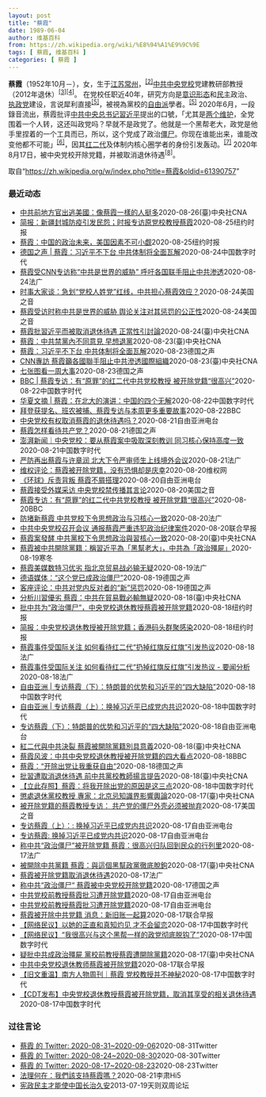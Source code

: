 ```yaml
---
layout: post
title: "蔡霞"
date: 1989-06-04
author: 维基百科
from: https://zh.wikipedia.org/wiki/%E8%94%A1%E9%9C%9E
tags: [ 蔡霞, 维基百科 ]
categories: [ 蔡霞 ]
---
```

<div class="mw-parser-output">
<p><b>蔡霞</b>（1952年10月<span class="useeditintro" title="Template:BLP editintro">－</span>），女，生于<a href="/wiki/%E6%B1%9F%E8%8B%8F" class="mw-redirect" title="江苏">江苏</a><a href="/wiki/%E5%B8%B8%E5%B7%9E" class="mw-redirect" title="常州">常州</a>，<sup id="cite_ref-tsyzm_2-1" class="reference"><a href="#cite_note-tsyzm-2">[2]</a></sup><a href="/wiki/%E4%B8%AD%E5%85%B1%E4%B8%AD%E5%A4%AE%E5%85%9A%E6%A0%A1" title="中共中央党校">中共中央党校</a>党建教研部教授（2012年退休）<sup id="cite_ref-3" class="reference"><a href="#cite_note-3">[3]</a></sup><sup id="cite_ref-4" class="reference"><a href="#cite_note-4">[4]</a></sup>。 在党校任职近40年，研究方向是<a href="/wiki/%E6%84%8F%E8%AF%86%E5%BD%A2%E6%80%81" class="mw-redirect" title="意识形态">意识形态</a>和<a href="/wiki/%E6%B0%91%E4%B8%BB" title="民主">民主</a>政治、<a href="/wiki/%E5%9F%B7%E6%94%BF%E9%BB%A8" title="執政黨">执政党</a>建设，言说犀利直接<sup id="cite_ref-dq_5-0" class="reference"><a href="#cite_note-dq-5">[5]</a></sup>，被視為黨校的<a href="/wiki/%E8%87%AA%E7%94%B1%E4%B8%BB%E7%BE%A9" class="mw-redirect" title="自由主義">自由派</a>學者。<sup id="cite_ref-dq_5-1" class="reference"><a href="#cite_note-dq-5">[5]</a></sup> 2020年6月，一段錄音流出，蔡霞批评<a href="/wiki/%E4%B8%AD%E5%9B%BD%E5%85%B1%E4%BA%A7%E5%85%9A%E4%B8%AD%E5%A4%AE%E5%A7%94%E5%91%98%E4%BC%9A%E6%80%BB%E4%B9%A6%E8%AE%B0" title="中国共产党中央委员会总书记">中共中央总书记</a><a href="/wiki/%E7%BF%92%E8%BF%91%E5%B9%B3" class="mw-redirect" title="習近平">習近平</a>提出的口號，「尤其是<a href="/wiki/%E4%B8%A4%E4%B8%AA%E7%BB%B4%E6%8A%A4" class="mw-redirect" title="两个维护">两个维护</a>，全党围着一个人转，这还叫政党吗？早就不是政党了。他就是一个黑帮老大，政党是他手里捏着的一个工具而已，所以，这个党成了政治<a href="/wiki/%E5%83%B5%E5%B0%B8" class="mw-redirect" title="僵尸">僵尸</a>。你现在谁能出来，谁能改变他都不可能」<sup id="cite_ref-VOA0818_6-0" class="reference"><a href="#cite_note-VOA0818-6">[6]</a></sup>，因其<a href="/w/index.php?title=%E7%BA%A2%E4%BA%8C%E4%BB%A3&amp;action=edit&amp;redlink=1" class="new" title="红二代（页面不存在）">红二代</a>及体制内核心圈学者的身份引发轰动。<sup id="cite_ref-bbc0818_7-0" class="reference"><a href="#cite_note-bbc0818-7">[7]</a></sup> 2020年8月17日，被中央党校开除党籍，并被取消退休待遇<sup id="cite_ref-开除_8-0" class="reference"><a href="#cite_note-开除-8">[8]</a></sup>。
</p>
</div><noscript><img src="//zh.wikipedia.org/wiki/Special:CentralAutoLogin/start?type=1x1" alt="" title="" width="1" height="1" style="border: none; position: absolute;"></noscript>
<div class="printfooter">取自“<a dir="ltr" href="https://zh.wikipedia.org/w/index.php?title=蔡霞&amp;oldid=61390757">https://zh.wikipedia.org/w/index.php?title=蔡霞&amp;oldid=61390757</a>”</div><div id="recent-news"><h3>最近动态</h3><ul><li><a href="https://nodebe4.github.io/waimei/2020-08-26/%E4%B8%AD%E5%85%B1%E5%89%8D%E5%9C%B0%E6%96%B9%E5%AE%98%E5%87%BA%E9%80%83%E7%BE%8E%E5%9C%8B-%E5%83%8F%E8%94%A1%E9%9C%9E%E4%B8%80%E6%A8%A3%E7%9A%84%E4%BA%BA%E6%8C%BA%E5%A4%9A" title="中共前地方官出逃美國：像蔡霞一樣的人挺多—— （中央社台北26日電）中國黑龍江省雞西市前副市長李傳良近期出逃美國，他在接受外媒專訪時表示，像中共中央黨校退休教授蔡霞一樣對當局不滿的人「挺多」，只...">中共前地方官出逃美國：像蔡霞一樣的人挺多</a><time>2020-08-26</time><a class="tag">(臺)中央社CNA</a></li><li><a href="https://nodebe4.github.io/waimei/2020-08-25/%E7%AE%80%E6%8A%A5-%E6%96%B0%E7%96%86%E5%B0%81%E5%9F%8E%E9%98%B2%E7%96%AB%E5%BC%95%E5%8F%91%E6%B0%91%E6%80%A8-%E6%97%B6%E6%8A%A5%E4%B8%93%E8%AE%BF%E5%8E%9F%E5%85%9A%E6%A0%A1%E6%95%99%E6%8E%88%E8%94%A1%E9%9C%9E" title="简报：新疆封城防疫引发民怨；时报专访原党校教授蔡霞—— KONEY BAI,KONEY BAI2020-08-26 09:45:20 官方媒体发表的一张照片显示，一名医务人员在中国新疆省会乌鲁木...">简报：新疆封城防疫引发民怨；时报专访原党校教授蔡霞</a><time>2020-08-25</time><a class="tag">纽约时报</a></li><li><a href="https://nodebe4.github.io/waimei/2020-08-25/%E8%94%A1%E9%9C%9E-%E4%B8%AD%E5%9B%BD%E7%9A%84%E6%94%BF%E6%B2%BB%E6%9C%AA%E6%9D%A5-%E7%BE%8E%E5%9B%BD%E5%9B%A0%E7%B4%A0%E4%B8%8D%E5%8F%AF%E5%B0%8F%E8%A7%91" title="蔡霞：中国的政治未来，美国因素不可小觑—— 储百亮2020-08-26 07:12:28 蔡霞曾是中央党校的教授，她把中国共产党称为“政治僵尸”。 蔡霞曾在中央党校教了15年书，在接近中共核心的...">蔡霞：中国的政治未来，美国因素不可小觑</a><time>2020-08-25</time><a class="tag">纽约时报</a></li><li><a href="https://nodebe4.github.io/waimei/2020-08-24/%E5%BE%B7%E5%9B%BD%E4%B9%8B%E5%A3%B0-%E8%94%A1%E9%9C%9E-%E4%B9%A0%E8%BF%91%E5%B9%B3%E4%B8%8D%E4%B8%8B%E5%8F%B0-%E4%B8%AD%E5%85%B1%E4%BD%93%E5%88%B6%E5%B0%86%E5%85%A8%E9%9D%A2%E7%93%A6%E8%A7%A3" title="德国之声 | 蔡霞：习近平不下台 中共体制将全面瓦解—— 前中共中央党校教授蔡霞在接受CNN访问时，呼吁美国政府加倍对中共施压，并要求国际社会阻止中共渗透国际组织。她说，习近平的言论与思想已退回...">德国之声 | 蔡霞：习近平不下台 中共体制将全面瓦解</a><time>2020-08-24</time><a class="tag">中国数字时代</a></li><li><a href="https://nodebe4.github.io/waimei/2020-08-24/%E8%94%A1%E9%9C%9E%E5%8F%97CNN%E4%B8%93%E8%AE%BF%E7%A7%B0-%E4%B8%AD%E5%85%B1%E6%98%AF%E4%B8%96%E7%95%8C%E7%9A%84%E5%A8%81%E8%83%81-%E5%91%BC%E5%90%81%E5%90%84%E5%9B%BD%E8%81%94%E6%89%8B%E9%98%BB%E6%AD%A2%E4%B8%AD%E5%85%B1%E6%B8%97%E9%80%8F" title="蔡霞受CNN专访称“中共是世界的威胁” 呼吁各国联手阻止中共渗透—— 24/08/2020 - 21:30 中共中央党校（国家行政学院）日前宣布退休教师蔡霞因“涉政治不当言论”被开除党籍和取消退...">蔡霞受CNN专访称“中共是世界的威胁” 呼吁各国联手阻止中共渗透</a><time>2020-08-24</time><a class="tag">法广</a></li><li><a href="https://nodebe4.github.io/waimei/2020-08-24/%E6%97%B6%E4%BA%8B%E5%A4%A7%E5%AE%B6%E8%B0%88-%E6%80%A5%E5%88%92-%E5%85%9A%E6%A0%A1%E4%BA%BA%E5%A7%93%E5%85%9A-%E7%BA%A2%E7%BA%BF-%E4%B8%AD%E5%85%B1%E6%8B%85%E5%BF%83%E8%94%A1%E9%9C%9E%E6%95%88%E5%BA%94" title="时事大家谈：急划“党校人姓党”红线，中共担心蔡霞效应？—— Mon, 24 Aug 2020 14:27:02 GMT 时事大家谈：急划“党校人姓党”红线，中共担心蔡霞效应？ 时事大家谈：急划“...">时事大家谈：急划“党校人姓党”红线，中共担心蔡霞效应？</a><time>2020-08-24</time><a class="tag">美国之音</a></li><li><a href="https://nodebe4.github.io/waimei/2020-08-24/%E8%94%A1%E9%9C%9E%E5%8F%97%E8%AE%BF%E6%97%B6%E7%A7%B0%E4%B8%AD%E5%85%B1%E6%98%AF%E4%B8%96%E7%95%8C%E7%9A%84%E5%A8%81%E8%83%81-%E8%88%86%E8%AE%BA%E5%85%B3%E6%B3%A8%E5%AF%B9%E5%85%B6%E6%83%A9%E7%BD%9A%E7%9A%84%E5%85%AC%E6%AD%A3%E6%80%A7" title="蔡霞受访时称中共是世界的威胁 舆论关注对其惩罚的公正性—— Mon, 24 Aug 2020 11:44:50 GMT 前中共中央党校教授蔡霞(资料照片) 被整肃的前中共中央党校教授蔡霞说，中共...">蔡霞受访时称中共是世界的威胁 舆论关注对其惩罚的公正性</a><time>2020-08-24</time><a class="tag">美国之音</a></li><li><a href="https://nodebe4.github.io/waimei/2020-08-24/%E8%94%A1%E9%9C%9E%E6%89%B9%E7%BF%92%E8%BF%91%E5%B9%B3%E8%80%8C%E8%A2%AB%E5%8F%96%E6%B6%88%E9%80%80%E4%BC%91%E5%BE%85%E9%81%87-%E6%AD%A3%E7%95%B6%E6%80%A7%E5%BC%95%E8%A8%8E%E8%AB%96" title="蔡霞批習近平而被取消退休待遇 正當性引討論—— （中央社台北24日電）中共中央黨校退休教授蔡霞因批評中國國家主席習近平而在不久前遭開除黨籍，退休待遇也被取消。對於工作多年累積的退休養老金能否隨意...">蔡霞批習近平而被取消退休待遇  正當性引討論</a><time>2020-08-24</time><a class="tag">(臺)中央社CNA</a></li><li><a href="https://nodebe4.github.io/waimei/2020-08-23/%E8%94%A1%E9%9C%9E-%E4%B8%AD%E5%85%B1%E7%A6%81%E9%BB%A8%E5%85%A7%E4%B8%8D%E5%90%8C%E6%84%8F%E8%A6%8B-%E6%97%A9%E6%83%B3%E9%80%80%E9%BB%A8" title="蔡霞：中共禁黨內不同意見 早想退黨—— （中央社記者張謙香港24日電）旅居美國的中共中央黨校退休教授蔡霞對香港媒體說，在總書記習近平管治下，中共不允許黨內有不同意見，她原本就想退黨。 中共黨校早...">蔡霞：中共禁黨內不同意見 早想退黨</a><time>2020-08-23</time><a class="tag">(臺)中央社CNA</a></li><li><a href="https://nodebe4.github.io/waimei/2020-08-23/%E8%94%A1%E9%9C%9E-%E4%B9%A0%E8%BF%91%E5%B9%B3%E4%B8%8D%E4%B8%8B%E5%8F%B0-%E4%B8%AD%E5%85%B1%E4%BD%93%E5%88%B6%E5%B0%86%E5%85%A8%E9%9D%A2%E7%93%A6%E8%A7%A3" title="蔡霞：习近平不下台 中共体制将全面瓦解—— William Yang2020-08-24T01:45:10.965Z (德国之声中文网) 前中共中央党校教授蔡霞周日 (8月23日)接受美国有线电...">蔡霞：习近平不下台 中共体制将全面瓦解</a><time>2020-08-23</time><a class="tag">德国之声</a></li><li><a href="https://nodebe4.github.io/waimei/2020-08-23/CNN%E5%B0%88%E8%A8%AA-%E8%94%A1%E9%9C%9E%E7%B1%B2%E5%90%84%E5%9C%8B%E8%81%AF%E6%89%8B%E9%98%BB%E6%AD%A2%E4%B8%AD%E5%85%B1%E6%BB%B2%E9%80%8F%E5%9C%8B%E9%9A%9B%E7%B5%84%E7%B9%94" title="CNN專訪 蔡霞籲各國聯手阻止中共滲透國際組織—— 中共中央黨校退休教授蔡霞（圖）因抨擊中共總書記習近平，日前遭開除黨籍及取消退休待遇。（中新社） （中央社紐約23日綜合外電報導）疑因批評中國領...">CNN專訪 蔡霞籲各國聯手阻止中共滲透國際組織</a><time>2020-08-23</time><a class="tag">(臺)中央社CNA</a></li><li><a href="https://nodebe4.github.io/waimei/2020-08-23/%E4%B8%83%E5%BC%A0%E5%9B%BE%E7%9C%8B%E4%B8%80%E5%91%A8%E5%A4%A7%E4%BA%8B" title="七张图看一周大事—— 称中共&quot;政治僵尸&quot; 蔡霞被中央党校开除党籍 ：中共中央党校8月17日发通报称，该校退休教师蔡霞发表有严重政治问题和损害国家声誉的言论，决定开除其党籍，取...">七张图看一周大事</a><time>2020-08-23</time><a class="tag">德国之声</a></li><li><a href="https://nodebe4.github.io/waimei/2020-08-22/BBC-%E8%94%A1%E9%9C%9E%E4%B8%93%E8%AE%BF-%E6%9C%89-%E5%8E%9F%E7%BD%AA-%E7%9A%84%E7%BA%A2%E4%BA%8C%E4%BB%A3%E4%B8%AD%E5%85%B1%E5%85%9A%E6%A0%A1%E6%95%99%E6%8E%88-%E8%A2%AB%E5%BC%80%E9%99%A4%E5%85%9A%E7%B1%8D-%E5%BE%88%E9%AB%98%E5%85%B4" title="BBC | 蔡霞专访：有“原罪”的红二代中共党校教授 被开除党籍“很高兴”—— 67岁的蔡霞退休前是中共培养高级干部的最高机构中央党校党建教研部教授，党龄已经近40年。 本周，震惊国际中国政治观...">BBC | 蔡霞专访：有“原罪”的红二代中共党校教授 被开除党籍“很高兴”</a><time>2020-08-22</time><a class="tag">中国数字时代</a></li><li><a href="https://nodebe4.github.io/waimei/2020-08-22/%E5%8D%8E%E5%A4%8F%E6%96%87%E6%91%98-%E8%94%A1%E9%9C%9E-%E5%9C%A8%E5%8C%97%E5%A4%A7%E7%9A%84%E6%BC%94%E8%AE%B2-%E4%B8%AD%E5%9B%BD%E7%9A%84%E5%9B%9B%E4%B8%AA%E6%97%A0%E8%A7%A3" title="华夏文摘 | 蔡霞：在北大的演讲：中国的四个无解—— 2008年我到西班牙进行了半个月的考察，回来后有半年时间寝食难安，晚上睡不着，为什么？因为在考察中西班牙学者给我们介绍了西班牙在佛朗哥将军去...">华夏文摘 | 蔡霞：在北大的演讲：中国的四个无解</a><time>2020-08-22</time><a class="tag">中国数字时代</a></li><li><a href="https://nodebe4.github.io/waimei/2020-08-22/%E6%8B%9C%E7%99%BB%E8%8E%B7%E6%8F%90%E5%90%8D-%E7%8F%AD%E5%86%9C%E8%A2%AB%E6%8D%95-%E8%94%A1%E9%9C%9E%E4%B8%93%E8%AE%BF%E4%B8%8E%E6%9C%AC%E5%91%A8%E6%9B%B4%E5%A4%9A%E9%87%8D%E8%A6%81%E6%95%85%E4%BA%8B" title="拜登获提名、班农被捕、蔡霞专访与本周更多重要故事—— ©Reuters 2020年8月第三周，美国前副总统拜登正式获得名为民主党总统选举候选人，在11月大选中挑战特朗普。本周发生在美国的另一大新...">拜登获提名、班农被捕、蔡霞专访与本周更多重要故事</a><time>2020-08-22</time><a class="tag">BBC</a></li><li><a href="https://nodebe4.github.io/waimei/2020-08-21/%E4%B8%AD%E5%A4%AE%E5%85%9A%E6%A0%A1%E6%9C%89%E6%9D%83%E5%8F%96%E6%B6%88%E8%94%A1%E9%9C%9E%E7%9A%84%E9%80%80%E4%BC%91%E5%BE%85%E9%81%87%E5%90%97" title="中央党校有权取消蔡霞的退休待遇吗？—— 中共中央党校退休教授蔡霞因批评中国国家主席习近平，不久前遭开除党籍，并取消她的退休待遇。这引发外界就中国官方以“取消退休待遇”作为“惩罚”手段的广泛议论。...">中央党校有权取消蔡霞的退休待遇吗？</a><time>2020-08-21</time><a class="tag">自由亚洲电台</a></li><li><a href="https://nodebe4.github.io/waimei/2020-08-21/%E8%94%A1%E9%9C%9E%E6%80%8E%E6%A0%B7%E7%9C%8B%E5%BE%85%E5%85%B1%E4%BA%A7%E5%85%9A" title="蔡霞怎样看待共产党？—— 德国之声 中文网2020-08-21T10:45:59.174Z （德国之声中文网）2007年，中共十七大报告中提出的 “尊重党员主体地位”的论断是在历次中共党代会报告...">蔡霞怎样看待共产党？</a><time>2020-08-21</time><a class="tag">德国之声</a></li><li><a href="https://nodebe4.github.io/waimei/2020-08-21/%E6%BE%8E%E6%B9%83%E6%96%B0%E9%97%BB-%E4%B8%AD%E5%A4%AE%E5%85%9A%E6%A0%A1-%E8%A6%81%E4%BB%8E%E8%94%A1%E9%9C%9E%E6%A1%88%E4%B8%AD%E5%90%B8%E5%8F%96%E6%B7%B1%E5%88%BB%E6%95%99%E8%AE%AD-%E5%90%8C%E4%B9%A0%E6%A0%B8%E5%BF%83%E4%BF%9D%E6%8C%81%E9%AB%98%E5%BA%A6%E4%B8%80%E8%87%B4" title="澎湃新闻｜中央党校：要从蔡霞案中吸取深刻教训 同习核心保持高度一致—— 原标题：中央党校：各级党组织和全校教职工要从蔡霞案中吸取深刻教训 据中央党校（国家行政学院）官网消息，8月17日上午，中央...">澎湃新闻｜中央党校：要从蔡霞案中吸取深刻教训 同习核心保持高度一致</a><time>2020-08-21</time><a class="tag">中国数字时代</a></li><li><a href="https://nodebe4.github.io/waimei/2020-08-21/%E4%B8%A5%E9%98%B2%E5%86%8D%E5%87%BA%E8%94%A1%E9%9C%9E%E4%B8%8E%E8%AE%B8%E7%AB%A0%E6%B6%A6-%E5%8C%97%E5%A4%A7%E4%B8%8B%E4%BB%A4%E4%B8%A5%E5%AE%A1%E5%B8%88%E7%94%9F%E4%B8%8A%E7%BA%BF%E5%A2%83%E5%A4%96%E4%BC%9A%E8%AE%AE" title="严防再出蔡霞与许章润 北大下令严审师生上线境外会议—— 21/08/2020 - 10:07 中国近期屡传知识菁英因批评当局而遭清算，北京大学近日则发出公告，要求各单位应对参加境外单位主办的在线...">严防再出蔡霞与许章润 北大下令严审师生上线境外会议</a><time>2020-08-21</time><a class="tag">法广</a></li><li><a href="https://nodebe4.github.io/waimei/2020-08-20/%E7%BB%B4%E6%9D%83%E8%AF%84%E8%AE%BA-%E8%94%A1%E9%9C%9E%E8%A2%AB%E5%BC%80%E9%99%A4%E5%85%9A%E7%B1%8D-%E6%B2%A1%E6%9C%89%E6%81%90%E6%83%A7%E5%8D%B4%E6%98%AF%E5%BA%86%E5%B9%B8" title="维权评论：蔡霞被开除党籍，没有恐惧却是庆幸—— &nbsp; 特约评论员：赵良臣 风雨如晦，鸡鸣不已！继任志强、许章润之后，又一中共体制内人物蔡霞女士，因为大胆言说而遭到整肃，并迅速成为国际舆论关注的焦点...">维权评论：蔡霞被开除党籍，没有恐惧却是庆幸</a><time>2020-08-20</time><a class="tag">维权网</a></li><li><a href="https://nodebe4.github.io/waimei/2020-08-20/%E7%8E%AF%E7%90%83-%E6%96%A5%E8%B4%A3%E8%83%8C%E5%8F%9B-%E8%94%A1%E9%9C%9E%E4%B8%8D%E5%B1%91%E6%90%AD%E7%90%86" title="《环球》斥责背叛 蔡霞不屑搭理—— 中共中央党校开除退休教授蔡霞的党籍并取消退休待遇后，被《环球时报》斥责为对党和国家的背叛。与此同时，海外对蔡霞的反体制言论也有不同的声音。蔡霞反体制的价值何在...">《环球》斥责背叛 蔡霞不屑搭理</a><time>2020-08-20</time><a class="tag">自由亚洲电台</a></li><li><a href="https://nodebe4.github.io/waimei/2020-08-20/%E8%94%A1%E9%9C%9E%E6%8E%A5%E5%8F%97%E5%A4%96%E5%AA%92%E9%87%87%E8%AE%BF-%E4%B8%AD%E5%A4%AE%E5%85%9A%E6%A0%A1%E7%A6%81%E4%BC%A0%E6%92%AD%E5%85%B6%E8%A8%80%E8%AE%BA" title="蔡霞接受外媒采访 中央党校禁传播其言论—— Thu, 20 Aug 2020 17:28:29 GMT 资料照：前中共中央党校教授蔡霞 前中共中央党校退休教授蔡霞日前被开除党籍及取消退休待遇之后...">蔡霞接受外媒采访 中央党校禁传播其言论</a><time>2020-08-20</time><a class="tag">美国之音</a></li><li><a href="https://nodebe4.github.io/waimei/2020-08-20/%E8%94%A1%E9%9C%9E%E4%B8%93%E8%AE%BF-%E6%9C%89-%E5%8E%9F%E7%BD%AA-%E7%9A%84%E7%BA%A2%E4%BA%8C%E4%BB%A3%E4%B8%AD%E5%85%B1%E5%85%9A%E6%A0%A1%E6%95%99%E6%8E%88-%E8%A2%AB%E5%BC%80%E9%99%A4%E5%85%9A%E7%B1%8D-%E5%BE%88%E9%AB%98%E5%85%B4" title="蔡霞专访：有“原罪”的红二代中共党校教授 被开除党籍“很高兴”—— 蔡霞 ©Cai Xia 67岁的蔡霞退休前是中共培养高级干部的最高机构中央党校党建教研部教授，党龄已经近40年。 本周，震惊国...">蔡霞专访：有“原罪”的红二代中共党校教授 被开除党籍“很高兴”</a><time>2020-08-20</time><a class="tag">BBC</a></li><li><a href="https://nodebe4.github.io/waimei/2020-08-20/%E9%98%B2%E5%A0%B5%E6%96%B0%E8%94%A1%E9%9C%9E-%E4%B8%AD%E5%85%B1%E5%85%9A%E6%A0%A1%E4%B8%8B%E4%BB%A4%E6%80%9D%E6%83%B3%E6%94%BF%E6%B2%BB%E4%B8%8E%E4%B9%A0%E6%A0%B8%E5%BF%83%E4%B8%80%E8%87%B4" title="防堵新蔡霞 中共党校下令思想政治与习核心一致—— 20/08/2020 - 09:14 中共中央党校退休教授蔡霞因批评中共总书记习近平为黑帮老大，日前遭开除党籍及取消退休待遇。中共中央党校更为此...">防堵新蔡霞 中共党校下令思想政治与习核心一致</a><time>2020-08-20</time><a class="tag">法广</a></li><li><a href="https://nodebe4.github.io/waimei/2020-08-20/%E4%B8%AD%E5%85%B1%E4%B8%AD%E5%A4%AE%E5%85%9A%E6%A0%A1%E5%8F%AC%E5%BC%80%E4%BC%9A%E8%AE%AE-%E9%80%9A%E6%8A%A5%E8%94%A1%E9%9C%9E%E4%B8%A5%E9%87%8D%E8%BF%9D%E7%8A%AF%E6%94%BF%E6%B2%BB%E7%BA%AA%E5%BE%8B%E6%A1%88%E4%BB%B6" title="中共中央党校召开会议 通报蔡霞严重违犯政治纪律案件—— 中共中央党校强调，各级党组织和全校教职工要从蔡霞严重违纪案件中吸取深刻教训，举一反三、引以为鉴，提高政治站位，牢记初心使命，在思想上政治上...">中共中央党校召开会议 通报蔡霞严重违犯政治纪律案件</a><time>2020-08-20</time><a class="tag">联合早报</a></li><li><a href="https://nodebe4.github.io/waimei/2020-08-20/%E8%94%A1%E9%9C%9E%E6%A1%88%E7%99%BC%E9%85%B5-%E4%B8%AD%E5%85%B1%E9%BB%A8%E6%A0%A1%E4%B8%8B%E4%BB%A4%E6%80%9D%E6%83%B3%E6%94%BF%E6%B2%BB%E8%88%87%E7%BF%92%E6%A0%B8%E5%BF%83%E4%B8%80%E8%87%B4" title="蔡霞案發酵 中共黨校下令思想政治與習核心一致—— 中共中央黨校退休教授蔡霞（圖）因抨擊中共總書記習近平，日前遭開除黨籍及取消退休待遇。（中新社） （中央社台北20日電）中共中央黨校退休教授蔡霞因...">蔡霞案發酵 中共黨校下令思想政治與習核心一致</a><time>2020-08-20</time><a class="tag">(臺)中央社CNA</a></li><li><a href="https://nodebe4.github.io/waimei/2020-08-19/%E8%94%A1%E9%9C%9E%E8%A2%AB%E4%B8%AD%E5%85%B1%E9%96%8B%E9%99%A4%E9%BB%A8%E7%B1%8D-%E7%A8%B1%E7%BF%92%E8%BF%91%E5%B9%B3%E7%82%BA-%E9%BB%91%E5%B9%AB%E8%80%81%E5%A4%A7-%E4%B8%AD%E5%85%B1%E7%82%BA-%E6%94%BF%E6%B2%BB%E6%AE%AD%E5%B1%8D" title="蔡霞被中共開除黨籍：稱習近平為「黑幫老大」，中共為「政治殭屍」—— 前中央黨校教授蔡霞稱習近平應該讓位，之後她被開除黨籍，取消退休待遇，並可能很快被逮捕。 作者：馬西莫·英特羅維吉（Massim...">蔡霞被中共開除黨籍：稱習近平為「黑幫老大」，中共為「政治殭屍」</a><time>2020-08-19</time><a class="tag">寒冬</a></li><li><a href="https://nodebe4.github.io/waimei/2020-08-19/%E8%94%A1%E9%9C%9E%E7%BE%8E%E5%AA%92%E6%95%B0%E7%89%B9%E4%B9%A0%E4%BC%98%E5%8A%A3-%E6%8C%87%E5%8C%97%E4%BA%AC%E8%B4%B8%E6%98%93%E6%88%98%E5%BF%85%E8%BE%93%E6%97%A0%E7%96%91" title="蔡霞美媒数特习优劣 指北京贸易战必输无疑—— 19/08/2020 - 12:01 据中央社引述美媒，中共中央党校退休教授蔡霞表示，中美贸易战开打初期，她当时就认为中国共产党跟美国政府打贸易战，...">蔡霞美媒数特习优劣 指北京贸易战必输无疑</a><time>2020-08-19</time><a class="tag">法广</a></li><li><a href="https://nodebe4.github.io/waimei/2020-08-19/%E5%BE%B7%E8%AF%AD%E5%AA%92%E4%BD%93-%E8%BF%99%E4%B8%AA%E5%85%9A%E5%B7%B2%E6%88%90%E6%94%BF%E6%B2%BB%E5%83%B5%E5%B0%B8" title="德语媒体：“这个党已成政治僵尸”—— 达扬（摘编）2020-08-19T10:42:36.073Z 前中央党校教授蔡霞称习近平领导下的中共已变成&quot;政治僵尸&quot; （德国之声中文网...">德语媒体：“这个党已成政治僵尸”</a><time>2020-08-19</time><a class="tag">德国之声</a></li><li><a href="https://nodebe4.github.io/waimei/2020-08-19/%E5%AE%A2%E5%BA%A7%E8%AF%84%E8%AE%BA-%E4%B8%AD%E5%85%B1%E5%AF%B9%E5%85%9A%E5%86%85%E5%8F%8D%E5%AF%B9%E8%80%85%E7%9A%84-%E6%96%B0-%E6%83%A9%E7%BD%9A" title="客座评论：中共对党内反对者的“新”惩罚—— 邓聿文2020-08-19T08:02:11.424Z 蔡霞曾批评习近平行事作风犹如“黑帮老大” （德国之声中文网）尽管外界将蔡霞作为一个公共知识分子...">客座评论：中共对党内反对者的“新”惩罚</a><time>2020-08-19</time><a class="tag">德国之声</a></li><li><a href="https://nodebe4.github.io/waimei/2020-08-18/%E5%88%86%E6%9E%90%E5%B7%9D%E7%BF%92%E5%84%AA%E5%8A%A3-%E8%94%A1%E9%9C%9E-%E4%B8%AD%E5%85%B1%E5%9C%A8%E8%B2%BF%E6%98%93%E6%88%B0%E5%BF%85%E8%BC%B8%E7%84%A1%E7%96%91" title="分析川習優劣 蔡霞：中共在貿易戰必輸無疑—— （中央社台北19日電）美媒報導，中共中央黨校退休教授蔡霞表示，中美貿易戰開打初期，她當時就認為中國共產黨跟美國政府打貿易戰，是兩個劣勢相加，美國是兩...">分析川習優劣 蔡霞：中共在貿易戰必輸無疑</a><time>2020-08-18</time><a class="tag">(臺)中央社CNA</a></li><li><a href="https://nodebe4.github.io/waimei/2020-08-18/%E6%89%B9%E4%B8%AD%E5%85%B1%E4%B8%BA-%E6%94%BF%E6%B2%BB%E5%83%B5%E5%B0%B8-%E4%B8%AD%E5%A4%AE%E5%85%9A%E6%A0%A1%E9%80%80%E4%BC%91%E6%95%99%E6%8E%88%E8%94%A1%E9%9C%9E%E8%A2%AB%E5%BC%80%E9%99%A4%E5%85%9A%E7%B1%8D" title="批中共为“政治僵尸”，中央党校退休教授蔡霞被开除党籍—— 储百亮2020-08-19 10:54:30 蔡霞曾是中央党校的教授，她把中国共产党称为“政治僵尸”。 （欢迎点击此处订阅NYT简报，我...">批中共为“政治僵尸”，中央党校退休教授蔡霞被开除党籍</a><time>2020-08-18</time><a class="tag">纽约时报</a></li><li><a href="https://nodebe4.github.io/waimei/2020-08-18/%E7%AE%80%E6%8A%A5-%E4%B8%AD%E5%A4%AE%E5%85%9A%E6%A0%A1%E9%80%80%E4%BC%91%E6%95%99%E6%8E%88%E8%A2%AB%E5%BC%80%E9%99%A4%E5%85%9A%E7%B1%8D-%E9%A6%99%E6%B8%AF%E7%A0%81%E5%A4%B4%E7%BE%A4%E8%81%9A%E6%84%9F%E6%9F%93" title="简报：中央党校退休教授被开除党籍；香港码头群聚感染—— KONEY BAI,KONEY BAI2020-08-19 10:23:40 蔡霞曾是中央党校的教授，她把中国共产党称为“政治僵尸”。 （...">简报：中央党校退休教授被开除党籍；香港码头群聚感染</a><time>2020-08-18</time><a class="tag">纽约时报</a></li><li><a href="https://nodebe4.github.io/waimei/2020-08-18/%E8%94%A1%E9%9C%9E%E4%BA%8B%E4%BB%B6%E5%8F%97%E5%9B%BD%E9%99%85%E5%85%B3%E6%B3%A8-%E5%A6%82%E4%BD%95%E7%9C%8B%E5%BE%85%E7%BA%A2%E4%BA%8C%E4%BB%A3-%E6%89%94%E6%8E%89%E7%BA%A2%E6%97%97%E5%8F%8D%E7%BA%A2%E6%97%97-%E5%BC%95%E5%8F%91%E7%83%AD%E8%AE%AE" title="蔡霞事件受国际关注 如何看待红二代“扔掉红旗反红旗”引发热议—— 19/08/2020 - 01:33 中共中央党校8月17日发通报指，该校退休教师蔡霞因发表“有严重政治问题和损害国家声誉的言论...">蔡霞事件受国际关注 如何看待红二代“扔掉红旗反红旗”引发热议</a><time>2020-08-18</time><a class="tag">法广</a></li><li><a href="https://nodebe4.github.io/waimei/2020-08-18/%E8%94%A1%E9%9C%9E%E4%BA%8B%E4%BB%B6%E5%8F%97%E5%9B%BD%E9%99%85%E5%85%B3%E6%B3%A8-%E5%A6%82%E4%BD%95%E7%9C%8B%E5%BE%85%E7%BA%A2%E4%BA%8C%E4%BB%A3-%E6%89%94%E6%8E%89%E7%BA%A2%E6%97%97%E5%8F%8D%E7%BA%A2%E6%97%97-%E5%BC%95%E5%8F%91%E7%83%AD%E8%AE%AE-%E8%A6%81%E9%97%BB%E5%88%86%E6%9E%90" title="蔡霞事件受国际关注 如何看待红二代“扔掉红旗反红旗”引发热议 - 要闻分析—— 19/08/2020 - 01:23 中共中央党校8月17日发通报指，该校退休教师蔡霞因发表“有严重政治问题和损害...">蔡霞事件受国际关注 如何看待红二代“扔掉红旗反红旗”引发热议 - 要闻分析</a><time>2020-08-18</time><a class="tag">法广</a></li><li><a href="https://nodebe4.github.io/waimei/2020-08-18/%E8%87%AA%E7%94%B1%E4%BA%9A%E6%B4%B2-%E4%B8%93%E8%AE%BF%E8%94%A1%E9%9C%9E-%E4%B8%8B-%E7%89%B9%E6%9C%97%E6%99%AE%E7%9A%84%E4%BC%98%E5%8A%BF%E5%92%8C%E4%B9%A0%E8%BF%91%E5%B9%B3%E7%9A%84-%E5%9B%9B%E5%A4%A7%E7%BC%BA%E9%99%B7" title="自由亚洲 | 专访蔡霞（下）：特朗普的优势和习近平的“四大缺陷”—— 记者唐家婕 责编：申铧 网编：郭度 特朗普和习近平(public domain) 本周一，中共中央党校退休教授蔡霞被开除党籍...">自由亚洲 | 专访蔡霞（下）：特朗普的优势和习近平的“四大缺陷”</a><time>2020-08-18</time><a class="tag">中国数字时代</a></li><li><a href="https://nodebe4.github.io/waimei/2020-08-18/%E8%87%AA%E7%94%B1%E4%BA%9A%E6%B4%B2-%E4%B8%93%E8%AE%BF%E8%94%A1%E9%9C%9E-%E4%B8%8A-%E6%8D%A2%E6%8E%89%E4%B9%A0%E8%BF%91%E5%B9%B3%E5%B7%B2%E6%88%90%E5%85%9A%E5%86%85%E5%85%B1%E8%AF%86" title="自由亚洲 | 专访蔡霞（上）：换掉习近平已成党内共识—— 责编：申铧 网编：郭度 曾经声讨习近平的中共中央党校退休教授、被视为“红二代”的蔡霞，周一（17日）被校方指称严重违反党纪，开除党籍。她...">自由亚洲 | 专访蔡霞（上）：换掉习近平已成党内共识</a><time>2020-08-18</time><a class="tag">中国数字时代</a></li><li><a href="https://nodebe4.github.io/waimei/2020-08-18/%E4%B8%93%E8%AE%BF%E8%94%A1%E9%9C%9E-%E4%B8%8B-%E7%89%B9%E6%9C%97%E6%99%AE%E7%9A%84%E4%BC%98%E5%8A%BF%E5%92%8C%E4%B9%A0%E8%BF%91%E5%B9%B3%E7%9A%84-%E5%9B%9B%E5%A4%A7%E7%BC%BA%E9%99%B7" title="专访蔡霞（下）：特朗普的优势和习近平的“四大缺陷”—— 本周一，中共中央党校退休教授蔡霞被开除党籍。她在当天接受本台专访时，谈到党内菁英如何在贸易战开打之初，分析中美两国的优势和劣势。她说当时党...">专访蔡霞（下）：特朗普的优势和习近平的“四大缺陷”</a><time>2020-08-18</time><a class="tag">自由亚洲电台</a></li><li><a href="https://nodebe4.github.io/waimei/2020-08-18/%E7%B4%85%E4%BA%8C%E4%BB%A3%E8%88%87%E4%B8%AD%E5%85%B1%E6%B1%BA%E8%A3%82-%E8%94%A1%E9%9C%9E%E8%A2%AB%E9%96%8B%E9%99%A4%E9%BB%A8%E7%B1%8D%E5%88%A5%E5%85%B7%E6%84%8F%E7%BE%A9" title="紅二代與中共決裂 蔡霞被開除黨籍別具意義—— （中央社台北18日電）中共中央黨校退休教授蔡霞因抨擊中共總書記習近平受到嚴厲處分。出身革命家庭、在黨校任教的她，最終與中國共產黨決裂，被認為在當今中...">紅二代與中共決裂  蔡霞被開除黨籍別具意義</a><time>2020-08-18</time><a class="tag">(臺)中央社CNA</a></li><li><a href="https://nodebe4.github.io/waimei/2020-08-18/%E8%94%A1%E9%9C%9E%E9%A3%8E%E6%B3%A2-%E4%B8%AD%E5%85%B1%E4%B8%AD%E5%A4%AE%E5%85%9A%E6%A0%A1%E9%80%80%E4%BC%91%E6%95%99%E6%8E%88%E8%A2%AB%E5%BC%80%E9%99%A4%E5%85%9A%E7%B1%8D%E7%9A%84%E5%9B%9B%E5%A4%A7%E7%9C%8B%E7%82%B9" title="蔡霞风波：中共中央党校退休教授被开除党籍的四大看点—— 中国媒体称中共党员人数9300万 ©AFP 近日，一则有关中共中央党校退休教授蔡霞被开除党籍的新闻开始引发国际媒体的广泛关注。 仅8月18...">蔡霞风波：中共中央党校退休教授被开除党籍的四大看点</a><time>2020-08-18</time><a class="tag">BBC</a></li><li><a href="https://nodebe4.github.io/waimei/2020-08-18/%E8%94%A1%E9%9C%9E-%E5%BC%80%E9%99%A4%E5%87%BA%E5%85%9A%E8%AE%A9%E6%88%91%E9%87%8D%E8%8E%B7%E8%87%AA%E7%94%B1" title="蔡霞：“开除出党让我重获自由“—— 德国之声中文网2020-08-18T12:55:56.069Z 蔡霞称中共是&quot;政治僵尸&quot; （德国之声中文网）澎湃新闻是周一最早发布中央党校...">蔡霞：“开除出党让我重获自由“</a><time>2020-08-18</time><a class="tag">德国之声</a></li><li><a href="https://nodebe4.github.io/waimei/2020-08-18/%E6%89%B9%E7%BF%92%E9%81%AD%E5%8F%96%E6%B6%88%E9%80%80%E4%BC%91%E5%BE%85%E9%81%87-%E5%89%8D%E4%B8%AD%E5%85%B1%E9%BB%A8%E6%A0%A1%E6%95%99%E5%B8%AB%E6%8F%9A%E8%A8%80%E6%8F%90%E5%91%8A" title="批習遭取消退休待遇 前中共黨校教師揚言提告—— （中央社台北18日電）中共中央黨校前教授蔡霞因批評中共總書記習近平為黑幫老大，昨天遭開除黨籍及取消其退休待遇。她接受外媒專訪時強調，不論結果如何，...">批習遭取消退休待遇  前中共黨校教師揚言提告</a><time>2020-08-18</time><a class="tag">(臺)中央社CNA</a></li><li><a href="https://nodebe4.github.io/waimei/2020-08-18/%E7%AB%8B%E6%AD%A4%E5%AD%98%E7%85%A7-%E8%94%A1%E9%9C%9E-%E5%B0%86%E6%88%91%E5%BC%80%E9%99%A4%E5%87%BA%E5%85%9A%E7%9A%84%E5%8E%9F%E5%9B%A0%E6%98%AF%E8%BF%99%E4%B8%89%E7%82%B9" title="【立此存照】蔡霞：将我开除出党的原因是这三点—— 8月18日，中央党校退休教授蔡霞开通Twitter账号@realcaixia，在该账号目前发布的两条推文里，蔡霞公布了中央党校对其做出的“开除出...">【立此存照】蔡霞：将我开除出党的原因是这三点</a><time>2020-08-18</time><a class="tag">中国数字时代</a></li><li><a href="https://nodebe4.github.io/waimei/2020-08-17/%E6%87%B2%E8%99%95%E9%80%80%E4%BC%91%E9%BB%A8%E6%A0%A1%E6%95%99%E6%8E%88-%E5%B0%88%E5%AE%B6-%E5%8C%97%E4%BA%AC%E5%BF%8C%E7%9F%A5%E8%AD%98%E7%95%8C%E5%BD%B1%E9%9F%BF%E8%BC%BF%E8%AB%96" title="懲處退休黨校教授 專家：北京忌知識界影響輿論—— 一向敢言的中共黨校退休教授蔡霞昨天遭開除黨籍處分，退休待遇也被取消。（中新社） （中央社台北18日電）一向敢言的中共黨校退休教授蔡霞昨天遭開除黨...">懲處退休黨校教授 專家：北京忌知識界影響輿論</a><time>2020-08-17</time><a class="tag">(臺)中央社CNA</a></li><li><a href="https://nodebe4.github.io/waimei/2020-08-17/%E8%A2%AB%E5%BC%80%E9%99%A4%E5%85%9A%E7%B1%8D%E7%9A%84%E8%94%A1%E9%9C%9E%E6%95%99%E6%8E%88%E4%B8%93%E8%AE%BF-%E5%85%B1%E4%BA%A7%E5%85%9A%E7%9A%84%E5%83%B5%E5%B0%B8%E5%A4%96%E5%A3%B3%E5%BF%85%E9%A1%BB%E8%A2%AB%E6%8A%9B%E5%BC%83" title="被开除党籍的蔡霞教授专访： 共产党的僵尸外壳必须被抛弃—— Tue, 18 Aug 2020 01:24:15 GMT 前中共中央党校教授蔡霞 她知道这一天迟早会来，除非她闭嘴、低头。 她没有。...">被开除党籍的蔡霞教授专访： 共产党的僵尸外壳必须被抛弃</a><time>2020-08-17</time><a class="tag">美国之音</a></li><li><a href="https://nodebe4.github.io/waimei/2020-08-17/%E4%B8%93%E8%AE%BF%E8%94%A1%E9%9C%9E-%E4%B8%8A-%E6%8D%A2%E6%8E%89%E4%B9%A0%E8%BF%91%E5%B9%B3%E5%B7%B2%E6%88%90%E5%85%9A%E5%86%85%E5%85%B1%E8%AF%86" title="专访蔡霞（上）：: 换掉习近平已成党内共识—— 曾经声讨习近平的中共中央党校退休教授、被视为“红二代”的蔡霞，周一（17日）被校方指称严重违反党纪，开除党籍。她周一接受本台专访时表示，自己无意与...">专访蔡霞（上）：: 换掉习近平已成党内共识</a><time>2020-08-17</time><a class="tag">自由亚洲电台</a></li><li><a href="https://nodebe4.github.io/waimei/2020-08-17/%E4%B8%93%E8%AE%BF%E8%94%A1%E9%9C%9E-%E6%8D%A2%E6%8E%89%E4%B9%A0%E8%BF%91%E5%B9%B3%E5%B7%B2%E6%88%90%E5%85%9A%E5%86%85%E5%85%B1%E8%AF%86" title="专访蔡霞: 换掉习近平已成党内共识—— 曾经声讨习近平的中共中央党校退休教授、被视为“红二代”的蔡霞，周一（17日）被校方指称严重违反党纪，开除党籍。她周一接受本台专访时表示，自己无意与中共“黑...">专访蔡霞: 换掉习近平已成党内共识</a><time>2020-08-17</time><a class="tag">自由亚洲电台</a></li><li><a href="https://nodebe4.github.io/waimei/2020-08-17/%E7%A7%B0%E4%B8%AD%E5%85%B1-%E6%94%BF%E6%B2%BB%E5%83%B5%E5%B0%B8-%E8%A2%AB%E5%BC%80%E9%99%A4%E5%85%9A%E7%B1%8D-%E8%94%A1%E9%9C%9E-%E5%BE%88%E9%AB%98%E5%85%B4%E5%BD%92%E9%98%9F%E5%9B%9E%E5%88%B0%E6%B0%91%E4%BC%97%E7%9A%84%E8%A1%8C%E5%88%97%E9%87%8C" title="称中共“政治僵尸”被开除党籍 蔡霞：很高兴归队回到民众的行列里—— 17/08/2020 - 19:07 中共中央党校8月17日发通报称，该校退休教师蔡霞因发表“有严重政治问题和损害国家声誉的言...">称中共“政治僵尸”被开除党籍 蔡霞：很高兴归队回到民众的行列里</a><time>2020-08-17</time><a class="tag">法广</a></li><li><a href="https://nodebe4.github.io/waimei/2020-08-17/%E8%A2%AB%E9%96%8B%E9%99%A4%E4%B8%AD%E5%85%B1%E9%BB%A8%E7%B1%8D-%E8%94%A1%E9%9C%9E-%E8%88%87%E9%80%99%E5%80%8B%E9%BB%91%E5%B9%AB%E6%94%BF%E9%BB%A8%E5%BE%B9%E5%BA%95%E8%84%AB%E9%89%A4" title="被開除中共黨籍 蔡霞：與這個黑幫政黨徹底脫鉤—— （中央社台北17日電）前中共中央黨校教授蔡霞今天被開除黨籍及取消其退休待遇後，下午透過微信發表感想，直指「與這個黑幫一樣的政黨徹底脫鉤了」，並表...">被開除中共黨籍 蔡霞：與這個黑幫政黨徹底脫鉤</a><time>2020-08-17</time><a class="tag">(臺)中央社CNA</a></li><li><a href="https://nodebe4.github.io/waimei/2020-08-17/%E8%94%A1%E9%9C%9E%E8%A2%AB%E5%BC%80%E9%99%A4%E5%85%9A%E7%B1%8D%E5%8F%96%E6%B6%88%E9%80%80%E4%BC%91%E5%BE%85%E9%81%87" title="蔡霞被开除党籍取消退休待遇—— 17/08/2020 - 16:13 中共中央党校退休教授蔡霞今天8月17日被宣布开除中共党籍和取消退休待遇。这后一条等于是断了她的生路。今年6月传出据说是蔡霞的...">蔡霞被开除党籍取消退休待遇</a><time>2020-08-17</time><a class="tag">法广</a></li><li><a href="https://nodebe4.github.io/waimei/2020-08-17/%E7%A7%B0%E4%B8%AD%E5%85%B1-%E6%94%BF%E6%B2%BB%E5%83%B5%E5%B0%B8-%E8%94%A1%E9%9C%9E%E8%A2%AB%E4%B8%AD%E5%A4%AE%E5%85%9A%E6%A0%A1%E5%BC%80%E9%99%A4%E5%85%9A%E7%B1%8D" title="称中共“政治僵尸“ 蔡霞被中央党校开除党籍—— 德国之声中文网2020-08-17T14:23:21.640Z 蔡霞曾在中央党校任职近40年 （德国之声中文网）中央党校（国家行政学院）8月17日...">称中共“政治僵尸“  蔡霞被中央党校开除党籍</a><time>2020-08-17</time><a class="tag">德国之声</a></li><li><a href="https://nodebe4.github.io/waimei/2020-08-17/%E4%B8%AD%E5%85%B1%E5%85%9A%E6%A0%A1%E5%89%8D%E6%95%99%E6%8E%88%E8%94%A1%E9%9C%9E%E6%89%B9%E4%B9%A0%E9%81%AD%E5%BC%80%E9%99%A4%E5%85%9A%E7%B1%8D" title="中共党校前教授蔡霞批习遭开除党籍—— &nbsp; 近年中国在经济和外交上逐步走向孤立，不论党内或党外都有不少人认为，这是国家主席习近平“倒行逆施”所致。曾经声讨习近平的中共中央党校退休教师，被视为“红二...">中共党校前教授蔡霞批习遭开除党籍</a><time>2020-08-17</time><a class="tag">自由亚洲电台</a></li><li><a href="https://nodebe4.github.io/waimei/2020-08-17/%E4%B8%AD%E5%85%B1%E5%85%9A%E6%A0%A1%E5%89%8D%E6%95%99%E6%8E%88%E8%94%A1%E9%9C%9E%E6%89%B9%E4%B9%A0%E9%81%AD%E5%BC%80%E9%99%A4%E5%85%9A%E7%B1%8D" title="中共党校前教授蔡霞批习遭开除党籍—— &nbsp; 近年中国在经济和外交上逐步迈向孤立，不论党内或党外都有不少人认为，这是国家主席习近平“倒行逆施”所致。曾经声讨习近平的中共中央党校退休教师，被视为“红二...">中共党校前教授蔡霞批习遭开除党籍</a><time>2020-08-17</time><a class="tag">自由亚洲电台</a></li><li><a href="https://nodebe4.github.io/waimei/2020-08-17/%E8%94%A1%E9%9C%9E%E8%A2%AB%E5%BC%80%E9%99%A4%E4%B8%AD%E5%85%B1%E5%85%9A%E7%B1%8D-%E6%B6%88%E6%81%AF-%E6%96%B0%E6%97%A7%E8%B4%A6%E4%B8%80%E8%B5%B7%E7%AE%97" title="蔡霞被开除中共党籍 消息：新旧账一起算—— 中共中央党校宣布，该校退休教师蔡霞发表有严重政治问题和损害国家声誉的言论，中央党校决定开除蔡霞的中共党籍，取消其享受的相关退休待遇。 蔡霞曾任中央党校...">蔡霞被开除中共党籍 消息：新旧账一起算</a><time>2020-08-17</time><a class="tag">联合早报</a></li><li><a href="https://nodebe4.github.io/waimei/2020-08-17/%E7%BD%91%E7%BB%9C%E6%B0%91%E8%AE%AE-%E4%BB%A5%E5%A5%B9%E7%9A%84%E6%AD%A3%E7%9B%B4%E5%92%8C%E7%9C%9F%E7%9F%A5%E7%81%BC%E8%A7%81-%E6%89%8D%E4%B8%8D%E4%BC%9A%E7%95%99%E6%81%8B" title="【网络民议】以她的正直和真知灼见 才不会留恋—— 8月17日，中央党校网站发布通告，因中央党校（国家行政学院）退休教师蔡霞“发表有严重政治问题和损害国家声誉的言论，性质极其恶劣、情节极其严重…....">【网络民议】以她的正直和真知灼见 才不会留恋</a><time>2020-08-17</time><a class="tag">中国数字时代</a></li><li><a href="https://nodebe4.github.io/waimei/2020-08-17/%E7%BD%91%E7%BB%9C%E6%B0%91%E8%AE%AE-%E6%88%91%E5%BE%88%E9%AB%98%E5%85%B4%E4%B8%8E%E8%BF%99%E4%B8%AA%E9%BB%91%E5%B8%AE%E4%B8%80%E6%A0%B7%E7%9A%84%E6%94%BF%E5%85%9A%E5%BD%BB%E5%BA%95%E8%84%B1%E9%92%A9%E4%BA%86" title="【网络民议】“我很高兴与这个黑帮一样的政党彻底脱钩了”—— 8月17日，中央党校网站发布通告，因中央党校（国家行政学院）退休教师蔡霞“发表有严重政治问题和损害国家声誉的言论，性质极其恶劣、情节极...">【网络民议】“我很高兴与这个黑帮一样的政党彻底脱钩了”</a><time>2020-08-17</time><a class="tag">中国数字时代</a></li><li><a href="https://nodebe4.github.io/waimei/2020-08-17/%E7%96%91%E6%89%B9%E4%B8%AD%E5%85%B1%E6%88%90%E6%94%BF%E6%B2%BB%E6%AE%AD%E5%B1%8D-%E9%BB%A8%E6%A0%A1%E5%89%8D%E6%95%99%E6%8E%88%E8%94%A1%E9%9C%9E%E9%81%AD%E9%96%8B%E9%99%A4%E9%BB%A8%E7%B1%8D" title="疑批中共成政治殭屍 黨校前教授蔡霞遭開除黨籍—— （中央社台北17日電）中共中央黨校前教授蔡霞日前疑似批評中共總書記習近平主導修憲，指中共已成政治殭屍。該校今天發出通報，指蔡霞發表有嚴重政治問題...">疑批中共成政治殭屍  黨校前教授蔡霞遭開除黨籍</a><time>2020-08-17</time><a class="tag">(臺)中央社CNA</a></li><li><a href="https://nodebe4.github.io/waimei/2020-08-17/%E4%B8%AD%E5%85%B1%E4%B8%AD%E5%A4%AE%E5%85%9A%E6%A0%A1%E9%80%80%E4%BC%91%E6%95%99%E5%B8%88%E8%94%A1%E9%9C%9E%E8%A2%AB%E5%BC%80%E9%99%A4%E5%85%9A%E7%B1%8D" title="中共中央党校退休教师蔡霞被开除党籍—— 一名中共中央党校退休教师在发表有“有严重政治问题和损害国家声誉”的言论后，被开除党籍。 中共中央党校今天（17日）在官网上指责蔡霞“性质极其恶劣、情节极其...">中共中央党校退休教师蔡霞被开除党籍</a><time>2020-08-17</time><a class="tag">联合早报</a></li><li><a href="https://nodebe4.github.io/waimei/2020-08-17/%E6%97%A7%E6%96%87%E9%87%8D%E6%B8%A9-%E5%8D%97%E6%96%B9%E4%BA%BA%E7%89%A9%E5%91%A8%E5%88%8A-%E8%94%A1%E9%9C%9E-%E5%85%9A%E6%A0%A1%E6%95%99%E6%8E%88%E5%B9%B6%E4%B8%8D%E7%A5%9E%E7%A7%98" title="【旧文重温】南方人物周刊｜蔡霞 党校教授并不神秘—— 党校整个都在转向学术性更强，研究问题要更透，但不是为学术而学术，因为中国共产党现在面对的问题太复杂了，社会转型是中国历史上从来没有面对过的。...">【旧文重温】南方人物周刊｜蔡霞 党校教授并不神秘</a><time>2020-08-17</time><a class="tag">中国数字时代</a></li><li><a href="https://nodebe4.github.io/waimei/2020-08-17/CDT%E5%8F%91%E5%B8%83-%E4%B8%AD%E5%A4%AE%E5%85%9A%E6%A0%A1%E9%80%80%E4%BC%91%E6%95%99%E6%8E%88%E8%94%A1%E9%9C%9E%E8%A2%AB%E5%BC%80%E9%99%A4%E5%85%9A%E7%B1%8D-%E5%8F%96%E6%B6%88%E5%85%B6%E4%BA%AB%E5%8F%97%E7%9A%84%E7%9B%B8%E5%85%B3%E9%80%80%E4%BC%91%E5%BE%85%E9%81%87" title="【CDT发布】中央党校退休教授蔡霞被开除党籍，取消其享受的相关退休待遇—— 中央党校网站发布通告：中央党校（国家行政学院） 严肃处理退休教师蔡霞严重违纪问题。 通告称：中央党校（国家行政学院）退...">【CDT发布】中央党校退休教授蔡霞被开除党籍，取消其享受的相关退休待遇</a><time>2020-08-17</time><a class="tag">中国数字时代</a></li></ul></div><div id="open-opinion"><h3>过往言论</h3><ul><li><a href="https://nodebe4.github.io/opinion/2020-08-31/realcaixia/" title="realcaixia">蔡霞 的 Twitter: 2020-08-31~2020-09-06</a><time>2020-08-31</time><a class="tag">Twitter</a></li><li><a href="https://nodebe4.github.io/opinion/2020-08-30/realcaixia/" title="realcaixia">蔡霞 的 Twitter: 2020-08-24~2020-08-30</a><time>2020-08-30</time><a class="tag">Twitter</a></li><li><a href="https://nodebe4.github.io/opinion/2020-08-23/realcaixia/" title="realcaixia">蔡霞 的 Twitter: 2020-08-17~2020-08-23</a><time>2020-08-23</time><a class="tag">Twitter</a></li><li><a href="https://nodebe4.github.io/opinion/2020-08-21/%E6%B3%95%E7%90%86%E4%BD%95%E5%9C%A8-%E6%88%91%E5%80%91%E8%A9%B2%E6%94%AF%E6%8C%81%E8%94%A1%E9%9C%9E%E5%97%8E/" title="李肃Hi5">法理何在：我們該支持蔡霞嗎？</a><time>2020-08-21</time><a class="tag">李肃Hi5</a></li><li><a href="https://nodebe4.github.io/opinion/2013-07-19/%E5%AE%AA%E6%94%BF%E6%B0%91%E4%B8%BB%E6%89%8D%E8%83%BD%E4%BD%BF%E4%B8%AD%E5%9B%BD%E9%95%BF%E6%B2%BB%E4%B9%85%E5%AE%89/" title="蔡霞">宪政民主才能使中国长治久安</a><time>2013-07-19</time><a class="tag">天则双周论坛</a></li></ul></div>